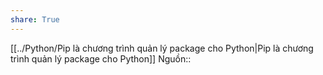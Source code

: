 ```yaml
---
share: True
---
```

[[../Python/Pip là chương trình quản lý package cho Python|Pip là chương trình quản lý package cho Python]]
Nguồn::